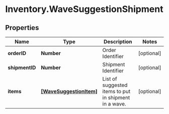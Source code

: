 # Inventory.WaveSuggestionShipment

## Properties

Name | Type | Description | Notes
------------ | ------------- | ------------- | -------------
**orderID** | **Number** | Order Identifier | [optional] 
**shipmentID** | **Number** | Shipment Identifier | [optional] 
**items** | [**[WaveSuggestionItem]**](WaveSuggestionItem.md) | List of suggested items to put in shipment in a wave. | [optional] 



